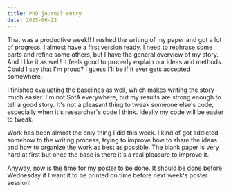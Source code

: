 ```yaml
---
title: PhD journal entry
date: 2025-06-22
---
```


That was a productive week!! I rushed the writing of my paper and got a lot of progress. I almost
have a first version ready. I need to rephrase some parts and refine some others, but I have the
general overview of my story. And I like it as well! It feels good to properly explain our ideas and
methods. Could I say that I'm proud? I guess I'll be if it ever gets accepted somewhere.

I finished evaluating the baselines as well, which makes writing the story much easier. I'm not SotA
everywhere, but my results are strong enough to tell a good story. It's not a pleasant thing to
tweak someone else's code, especially when it's researcher's code I think. Ideally my code will be
easier to tweak.

Work has been almost the only thing I did this week. I kind of got addicted somehow to the writing
process, trying to improve how to share the ideas and how to organize the work as best as possible.
The blank paper is very hard at first but once the base is there it's a real pleasure to improve it.

Anyway, now is the time for my poster to be done. It should be done before Wednesday if I want it to
be printed on time before next week's poster session!
